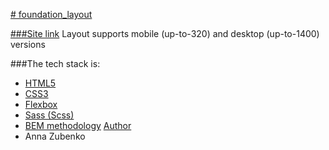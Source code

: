 [# foundation_layout](https://annazubenko79.github.io/foundation_layout/)

[###Site link](https://annazubenko79.github.io/foundation_layout/)
Layout supports mobile (up-to-320) and desktop (up-to-1400) versions

###The tech stack is:
- [HTML5](https://en.wikipedia.org/wiki/HTML5)
- [CSS3](https://en.wikipedia.org/wiki/CSS)
- [Flexbox](https://en.wikipedia.org/wiki/CSS_Flexible_Box_Layout)
- [Sass (Scss)](https://sass-lang.com/)
- [BEM methodology](https://en.bem.info/methodology/)
[Author](https://github.com/AnnaZubenko79)
- Anna Zubenko
